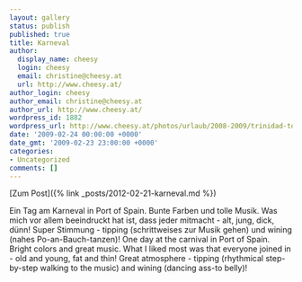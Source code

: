 ```yaml
---
layout: gallery
status: publish
published: true
title: Karneval
author:
  display_name: cheesy
  login: cheesy
  email: christine@cheesy.at
  url: http://www.cheesy.at/
author_login: cheesy
author_email: christine@cheesy.at
author_url: http://www.cheesy.at/
wordpress_id: 1882
wordpress_url: http://www.cheesy.at/photos/urlaub/2008-2009/trinidad-tobago/karneval/
date: '2009-02-24 00:00:00 +0000'
date_gmt: '2009-02-23 23:00:00 +0000'
categories:
- Uncategorized
comments: []
---
```


[Zum Post]({% link _posts/2012-02-21-karneval.md %})
<!--:de-->Ein Tag am Karneval in Port of Spain. Bunte Farben und tolle Musik. Was mich vor allem beeindruckt hat ist, dass jeder mitmacht - alt, jung, dick, dünn! Super Stimmung - tipping (schrittweises zur Musik gehen) und wining (nahes Po-an-Bauch-tanzen)!
<!--:--><!--:en-->One day at the carnival in Port of Spain. Bright colors and great music. What I liked most was that everyone joined in - old and young, fat and thin! Great atmosphere - tipping (rhythmical step-by-step walking to the music) and wining (dancing ass-to belly)!
<!--:-->
